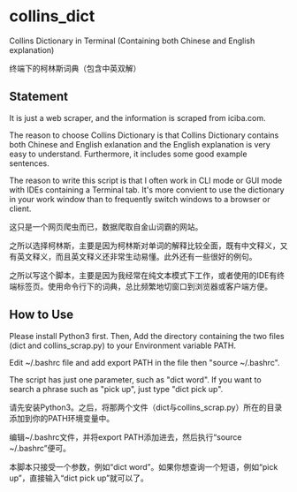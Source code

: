 # collins_dict
Collins Dictionary in Terminal (Containing both Chinese and English explanation)

终端下的柯林斯词典（包含中英双解）

## Statement
It is just a web scraper, and the information is scraped from iciba.com.

The reason to choose Collins Dictionary is that Collins Dictionary contains both Chinese and English exlanation and the English explanation is very easy to understand. Furthermore, it includes some good example sentences.

The reason to write this script is that I often work in CLI mode or GUI mode with IDEs containing a Terminal tab. It's more convient to use the dictionary in your work window than to frequently switch windows to a browser or client.

这只是一个网页爬虫而已，数据爬取自金山词霸的网站。

之所以选择柯林斯，主要是因为柯林斯对单词的解释比较全面，既有中文释义，又有英文释义，而且英文释义还非常生动易懂。此外还有一些很好的例句。

之所以写这个脚本，主要是因为我经常在纯文本模式下工作，或者使用的IDE有终端标签页。使用命令行下的词典，总比频繁地切窗口到浏览器或客户端方便。

## How to Use
Please install Python3 first. Then, Add the directory containing the two files (dict and collins_scrap.py) to your Environment variable PATH.

Edit ~/.bashrc file and add export PATH in the file then "source ~/.bashrc".

The script has just one parameter, such as "dict word". If you want to search a phrase such as "pick up", just type "dict pick up".

请先安装Python3。之后，将那两个文件（dict与collins_scrap.py）所在的目录添加到你的PATH环境变量中。

编辑~/.bashrc文件，并将export PATH添加进去，然后执行“source ~/.bashrc”便可。

本脚本只接受一个参数，例如“dict word”。如果你想查询一个短语，例如“pick up”，直接输入“dict pick up”就可以了。
